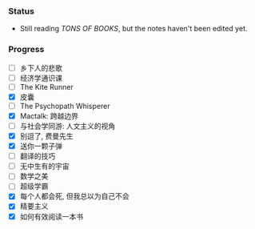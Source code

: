 ### Status
- Still reading *TONS OF BOOKS*, but the notes haven't been edited yet.

### Progress 
- [ ] 乡下人的悲歌
- [ ] 经济学通识课
- [ ] The Kite Runner
- [x] 皮囊
- [ ] The Psychopath Whisperer
- [x] Mactalk: 跨越边界
- [ ] 与社会学同游: 人文主义的视角
- [x] 别逗了, 费曼先生
- [x] 送你一颗子弹
- [ ] 翻译的技巧
- [ ] 无中生有的宇宙
- [ ] 数学之美 
- [ ] 超级学霸
- [x] 每个人都会死, 但我总以为自己不会
- [x] 精要主义
- [x] 如何有效阅读一本书
